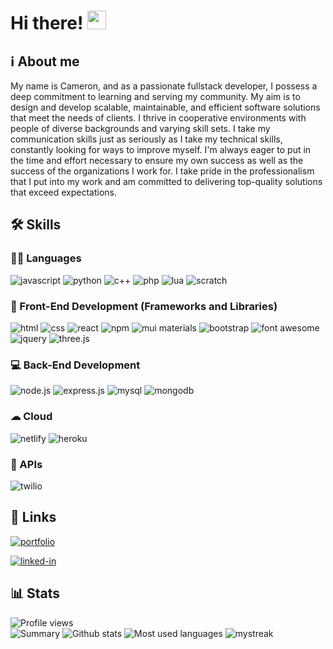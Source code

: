 <h1>Hi there! <img src="https://media.giphy.com/media/hvRJCLFzcasrR4ia7z/giphy.gif" width="30px" height="30px"></h1>

<h2>ℹ About me</h2>

<p>My name is Cameron, and as a passionate fullstack developer, I possess a deep commitment to learning and serving my community. My aim is to design and develop scalable, maintainable, and efficient software solutions that meet the needs of clients. I thrive in cooperative environments with people of diverse backgrounds and varying skill sets. I take my communication skills just as seriously as I take my technical skills, constantly looking for ways to improve myself. I'm always eager to put in the time and effort necessary to ensure my own success as well as the success of the organizations I work for. I take pride in the professionalism that I put into my work and am committed to delivering top-quality solutions that exceed expectations.
 </p>

 ## 🛠 Skills

 ### 👩‍💻 Languages
 ![javascript](https://img.shields.io/badge/JavaScript-323330?style=for-the-badge&logo=javascript&logoColor=F7DF1E)
 ![python](https://img.shields.io/badge/Python-FFD43B?style=for-the-badge&logo=python&logoColor=blue)
 ![c++](https://img.shields.io/badge/C%2B%2B-00599C?style=for-the-badge&logo=c%2B%2B&logoColor=white)
 ![php](https://img.shields.io/badge/PHP-777BB4?style=for-the-badge&logo=php&logoColor=white)
 ![lua](https://img.shields.io/badge/Lua-2C2D72?style=for-the-badge&logo=lua&logoColor=white)
 ![scratch](https://img.shields.io/badge/Scratch-4D97FF?style=for-the-badge&logo=Scratch&logoColor=white)
 
 ### 🚀 Front-End Development (Frameworks and Libraries)
 ![html](https://img.shields.io/badge/HTML5-E34F26?style=for-the-badge&logo=html5&logoColor=white)
 ![css](https://img.shields.io/badge/CSS3-1572B6?style=for-the-badge&logo=css3&logoColor=white)
 ![react](https://img.shields.io/badge/React-20232A?style=for-the-badge&logo=react&logoColor=61DAFB)
 ![npm](https://img.shields.io/badge/npm-CB3837?style=for-the-badge&logo=npm&logoColor=white)
 ![mui materials](https://img.shields.io/badge/Material%20UI-007FFF?style=for-the-badge&logo=mui&logoColor=white)
 ![bootstrap](https://img.shields.io/badge/Bootstrap-563D7C?style=for-the-badge&logo=bootstrap&logoColor=white)
 ![font awesome](https://img.shields.io/badge/Font_Awesome-339AF0?style=for-the-badge&logo=fontawesome&logoColor=white)
 ![jquery](https://img.shields.io/badge/jQuery-0769AD?style=for-the-badge&logo=jquery&logoColor=white)
 ![three.js](https://img.shields.io/badge/Three.js-000000?style=for-the-badge&logo=three.js&logoColor=white)
 
 ### 💻 Back-End Development
 ![node.js](https://img.shields.io/badge/Node.js-339933?style=for-the-badge&logo=nodedotjs&logoColor=white)
 ![express.js](https://img.shields.io/badge/Express.js-000000?style=for-the-badge&logo=express&logoColor=white)
 ![mysql](https://img.shields.io/badge/MySQL-005C84?style=for-the-badge&logo=mysql&logoColor=white)
 ![mongodb](https://img.shields.io/badge/MongoDB-4EA94B?style=for-the-badge&logo=mongodb&logoColor=white)
 
 ### ☁ Cloud
 ![netlify](https://img.shields.io/badge/Netlify-00C7B7?style=for-the-badge&logo=netlify&logoColor=white)
 ![heroku](https://img.shields.io/badge/Heroku-430098?style=for-the-badge&logo=heroku&logoColor=white)
 
 ### 🧩 APIs
 ![twilio](https://img.shields.io/badge/Twilio-F22F46?style=for-the-badge&logo=Twilio&logoColor=white)
 
 ## 🔗 Links
 [![portfolio](https://img.shields.io/badge/Portfolio-5340ff?style=for-the-badge&logo=Google-chrome&logoColor=white)](https://www.cameronburnsdev.com/) 
<!--  [![resume](https://img.shields.io/badge/Resume-4285F4?style=for-the-badge&logo=read-the-docs&logoColor=white)](https://drive.google.com/file/d/17Sh0OnoNikjEv5vYv1QZy63q5CoB0cr9/view?usp=sharing) -->
 [![linked-in](https://img.shields.io/badge/Linked_In-0077B5?style=for-the-badge&logo=LinkedIn&logoColor=white)](https://www.linkedin.com/in/cameron--burns/)
<!--  [![github](https://img.shields.io/badge/GitHub-000000?style=for-the-badge&logo=GitHub&logoColor=white)](https://github.com/Cameron0942) -->
 
 ## 📊 Stats
 ![Profile views](https://gpvc.arturio.dev/Cameron0942) <br>
 ![Summary](https://github-profile-summary-cards.vercel.app/api/cards/profile-details?username=Cameron0942&theme=tokyonight)
 ![Github stats](https://github-readme-stats.vercel.app/api?username=Cameron0942&theme=tokyonight)
 ![Most used languages](https://github-readme-stats.vercel.app/api/top-langs/?username=Cameron0942&theme=tokyonight)
 <img src="https://github-readme-streak-stats.herokuapp.com/?user=Cameron0942&theme=tokyonight" alt="mystreak"/>

<!---
Cameron0942/Cameron0942 is a ✨ special ✨ repository because its `README.md` (this file) appears on your GitHub profile.
You can click the Preview link to take a look at your changes.
--->
